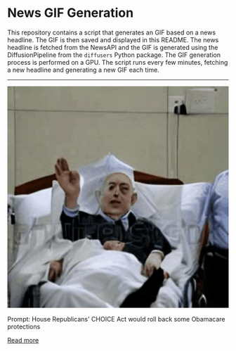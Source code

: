 # News GIF Generation
This repository contains a script that generates an GIF based on a news headline. The GIF is then saved and displayed in this README.
The news headline is fetched from the NewsAPI and the GIF is generated using the DiffusionPipeline from the `diffusers` Python package. The GIF generation process is performed on a GPU.
The script runs every few minutes, fetching a new headline and generating a new GIF each time.

---

![Generated GIF](output.gif?raw=true&v=1690293968)

Prompt: House Republicans' CHOICE Act would roll back some Obamacare protections

[Read more](https://www.npr.org/sections/health-shots/2023/07/24/1189332308/house-republicans-choice-act-roll-back-obamacare-protections)